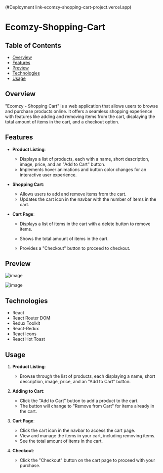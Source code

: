 (#Deployment link-ecomzy-shopping-cart-project.vercel.app)

# Ecomzy-Shopping-Cart

## Table of Contents
- [Overview](#overview)
- [Features](#features)
- [Preview](#preview)
- [Technologies](#technologies)
- [Usage](#usage)


## Overview

"Ecomzy - Shopping Cart" is a web application that allows users to browse and purchase products online. It offers a seamless shopping experience with features like adding and removing items from the cart, displaying the total amount of items in the cart, and a checkout option.

## Features

- **Product Listing**:
  - Displays a list of products, each with a name, short description, image, price, and an "Add to Cart" button.
  - Implements hover animations and button color changes for an interactive user experience.

- **Shopping Cart**:
  - Allows users to add and remove items from the cart.
  - Updates the cart icon in the navbar with the number of items in the cart.

- **Cart Page**:
  - Displays a list of items in the cart with a delete button to remove items.
  - Shows the total amount of items in the cart.
  
  - Provides a "Checkout" button to proceed to checkout.

## Preview

![image](https://github.com/AnandSharma916/Ecomzy-Shopping-Cart/assets/65209607/36e61584-3576-4bc9-836a-0f2fd7dafef9)

![image](https://github.com/AnandSharma916/Ecomzy-Shopping-Cart/assets/65209607/bac43e81-8946-40b3-8bc4-b40b0fdad136)






## Technologies

- React
- React Router DOM
- Redux Toolkit
- React-Redux
- React Icons
- React Hot Toast


## Usage

1. **Product Listing**:
   - Browse through the list of products, each displaying a name, short description, image, price, and an "Add to Cart" button.

2. **Adding to Cart**:
   - Click the "Add to Cart" button to add a product to the cart.
   - The button will change to "Remove from Cart" for items already in the cart.

3. **Cart Page**:
   - Click the cart icon in the navbar to access the cart page.
   - View and manage the items in your cart, including removing items.
   - See the total amount of items in the cart.

4. **Checkout**:
   - Click the "Checkout" button on the cart page to proceed with your purchase.